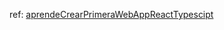 
ref: [aprendeCrearPrimeraWebAppReactTypescipt](https://github.com/tutosYTBandCourses/andersonBastidas-aprendeCrearPrimeraWebAppReactTypescipt.git)
